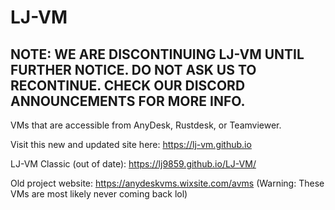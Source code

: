 # LJ-VM

## NOTE: WE ARE DISCONTINUING LJ-VM UNTIL FURTHER NOTICE. DO NOT ASK US TO RECONTINUE. CHECK OUR DISCORD ANNOUNCEMENTS FOR MORE INFO. 

VMs that are accessible from AnyDesk, Rustdesk, or Teamviewer.

Visit this new and updated site here: https://lj-vm.github.io

LJ-VM Classic (out of date): https://lj9859.github.io/LJ-VM/

Old project website: https://anydeskvms.wixsite.com/avms (Warning: These VMs are most likely never coming back lol)
